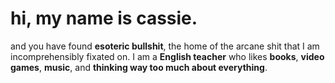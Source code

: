 # hi, my name is cassie.
and you have found **esoteric bullshit**, the home of the arcane shit that I am incomprehensibly fixated on. I am a **English teacher** who likes **books**, **video games**, **music**, and **thinking way too much about everything**.